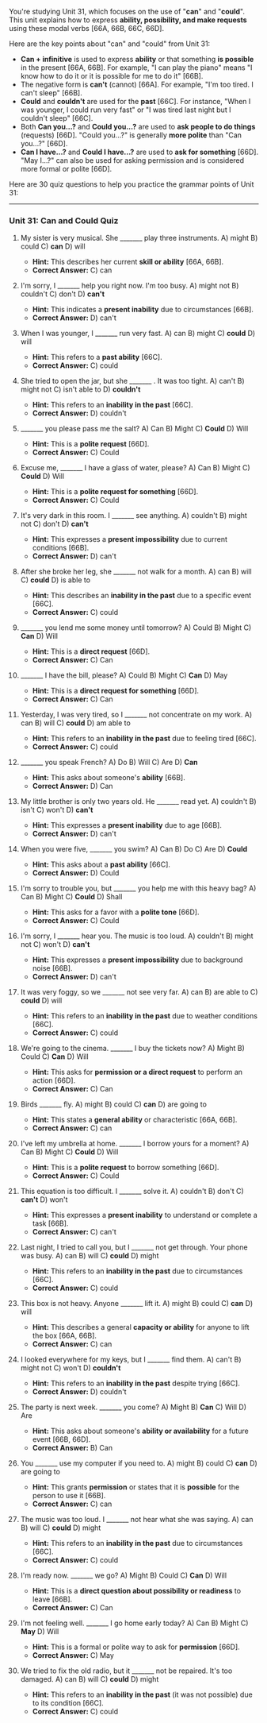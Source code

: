 You're studying Unit 31, which focuses on the use of "**can**" and "**could**". This unit explains how to express **ability, possibility, and make requests** using these modal verbs [66A, 66B, 66C, 66D].

Here are the key points about "can" and "could" from Unit 31:
*   **Can + infinitive** is used to express **ability** or that something **is possible** in the present [66A, 66B]. For example, "I can play the piano" means "I know how to do it or it is possible for me to do it" [66B].
*   The negative form is **can't** (cannot) [66A]. For example, "I'm too tired. I can't sleep" [66B].
*   **Could** and **couldn't** are used for the **past** [66C]. For instance, "When I was younger, I could run very fast" or "I was tired last night but I couldn't sleep" [66C].
*   Both **Can you...?** and **Could you...?** are used to **ask people to do things** (requests) [66D]. "Could you...?" is generally **more polite** than "Can you...?" [66D].
*   **Can I have...?** and **Could I have...?** are used to **ask for something** [66D]. "May I...?" can also be used for asking permission and is considered more formal or polite [66D].

Here are 30 quiz questions to help you practice the grammar points of Unit 31:

---

### **Unit 31: Can and Could Quiz**

1.  My sister is very musical. She _______ play three instruments.
    A) might
    B) could
    C) **can**
    D) will
    *   **Hint:** This describes her current **skill or ability** [66A, 66B].
    *   **Correct Answer:** C) can

2.  I'm sorry, I _______ help you right now. I'm too busy.
    A) might not
    B) couldn't
    C) don't
    D) **can't**
    *   **Hint:** This indicates a **present inability** due to circumstances [66B].
    *   **Correct Answer:** D) can't

3.  When I was younger, I _______ run very fast.
    A) can
    B) might
    C) **could**
    D) will
    *   **Hint:** This refers to a **past ability** [66C].
    *   **Correct Answer:** C) could

4.  She tried to open the jar, but she _______ . It was too tight.
    A) can't
    B) might not
    C) isn't able to
    D) **couldn't**
    *   **Hint:** This refers to an **inability in the past** [66C].
    *   **Correct Answer:** D) couldn't

5.  _______ you please pass me the salt?
    A) Can
    B) Might
    C) **Could**
    D) Will
    *   **Hint:** This is a **polite request** [66D].
    *   **Correct Answer:** C) Could

6.  Excuse me, _______ I have a glass of water, please?
    A) Can
    B) Might
    C) **Could**
    D) Will
    *   **Hint:** This is a **polite request for something** [66D].
    *   **Correct Answer:** C) Could

7.  It's very dark in this room. I _______ see anything.
    A) couldn't
    B) might not
    C) don't
    D) **can't**
    *   **Hint:** This expresses a **present impossibility** due to current conditions [66B].
    *   **Correct Answer:** D) can't

8.  After she broke her leg, she _______ not walk for a month.
    A) can
    B) will
    C) **could**
    D) is able to
    *   **Hint:** This describes an **inability in the past** due to a specific event [66C].
    *   **Correct Answer:** C) could

9.  _______ you lend me some money until tomorrow?
    A) Could
    B) Might
    C) **Can**
    D) Will
    *   **Hint:** This is a **direct request** [66D].
    *   **Correct Answer:** C) Can

10. _______ I have the bill, please?
    A) Could
    B) Might
    C) **Can**
    D) May
    *   **Hint:** This is a **direct request for something** [66D].
    *   **Correct Answer:** C) Can

11. Yesterday, I was very tired, so I _______ not concentrate on my work.
    A) can
    B) will
    C) **could**
    D) am able to
    *   **Hint:** This refers to an **inability in the past** due to feeling tired [66C].
    *   **Correct Answer:** C) could

12. _______ you speak French?
    A) Do
    B) Will
    C) Are
    D) **Can**
    *   **Hint:** This asks about someone's **ability** [66B].
    *   **Correct Answer:** D) Can

13. My little brother is only two years old. He _______ read yet.
    A) couldn't
    B) isn't
    C) won't
    D) **can't**
    *   **Hint:** This expresses a **present inability** due to age [66B].
    *   **Correct Answer:** D) can't

14. When you were five, _______ you swim?
    A) Can
    B) Do
    C) Are
    D) **Could**
    *   **Hint:** This asks about a **past ability** [66C].
    *   **Correct Answer:** D) Could

15. I'm sorry to trouble you, but _______ you help me with this heavy bag?
    A) Can
    B) Might
    C) **Could**
    D) Shall
    *   **Hint:** This asks for a favor with a **polite tone** [66D].
    *   **Correct Answer:** C) Could

16. I'm sorry, I _______ hear you. The music is too loud.
    A) couldn't
    B) might not
    C) won't
    D) **can't**
    *   **Hint:** This expresses a **present impossibility** due to background noise [66B].
    *   **Correct Answer:** D) can't

17. It was very foggy, so we _______ not see very far.
    A) can
    B) are able to
    C) **could**
    D) will
    *   **Hint:** This refers to an **inability in the past** due to weather conditions [66C].
    *   **Correct Answer:** C) could

18. We're going to the cinema. _______ I buy the tickets now?
    A) Might
    B) Could
    C) **Can**
    D) Will
    *   **Hint:** This asks for **permission or a direct request** to perform an action [66D].
    *   **Correct Answer:** C) Can

19. Birds _______ fly.
    A) might
    B) could
    C) **can**
    D) are going to
    *   **Hint:** This states a **general ability** or characteristic [66A, 66B].
    *   **Correct Answer:** C) can

20. I've left my umbrella at home. _______ I borrow yours for a moment?
    A) Can
    B) Might
    C) **Could**
    D) Will
    *   **Hint:** This is a **polite request** to borrow something [66D].
    *   **Correct Answer:** C) Could

21. This equation is too difficult. I _______ solve it.
    A) couldn't
    B) don't
    C) **can't**
    D) won't
    *   **Hint:** This expresses a **present inability** to understand or complete a task [66B].
    *   **Correct Answer:** C) can't

22. Last night, I tried to call you, but I _______ not get through. Your phone was busy.
    A) can
    B) will
    C) **could**
    D) might
    *   **Hint:** This refers to an **inability in the past** due to circumstances [66C].
    *   **Correct Answer:** C) could

23. This box is not heavy. Anyone _______ lift it.
    A) might
    B) could
    C) **can**
    D) will
    *   **Hint:** This describes a general **capacity or ability** for anyone to lift the box [66A, 66B].
    *   **Correct Answer:** C) can

24. I looked everywhere for my keys, but I _______ find them.
    A) can't
    B) might not
    C) won't
    D) **couldn't**
    *   **Hint:** This refers to an **inability in the past** despite trying [66C].
    *   **Correct Answer:** D) couldn't

25. The party is next week. _______ you come?
    A) Might
    B) **Can**
    C) Will
    D) Are
    *   **Hint:** This asks about someone's **ability or availability** for a future event [66B, 66D].
    *   **Correct Answer:** B) Can

26. You _______ use my computer if you need to.
    A) might
    B) could
    C) **can**
    D) are going to
    *   **Hint:** This grants **permission** or states that it is **possible** for the person to use it [66B].
    *   **Correct Answer:** C) can

27. The music was too loud. I _______ not hear what she was saying.
    A) can
    B) will
    C) **could**
    D) might
    *   **Hint:** This refers to an **inability in the past** due to circumstances [66C].
    *   **Correct Answer:** C) could

28. I'm ready now. _______ we go?
    A) Might
    B) Could
    C) **Can**
    D) Will
    *   **Hint:** This is a **direct question about possibility or readiness** to leave [66B].
    *   **Correct Answer:** C) Can

29. I'm not feeling well. _______ I go home early today?
    A) Can
    B) Might
    C) **May**
    D) Will
    *   **Hint:** This is a formal or polite way to ask for **permission** [66D].
    *   **Correct Answer:** C) May

30. We tried to fix the old radio, but it _______ not be repaired. It's too damaged.
    A) can
    B) will
    C) **could**
    D) might
    *   **Hint:** This refers to an **inability in the past** (it was not possible) due to its condition [66C].
    *   **Correct Answer:** C) could